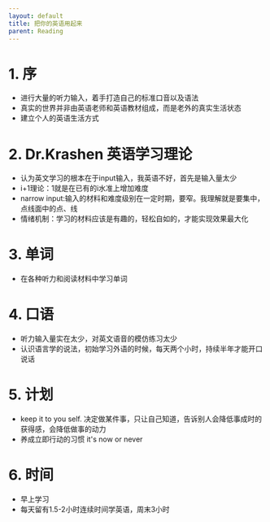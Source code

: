 ```yaml
---
layout: default
title: 把你的英语用起来
parent: Reading
---
```

# 1. 序
- 进行大量的听力输入，着手打造自己的标准口音以及语法
- 真实的世界并非由英语老师和英语教材组成，而是老外的真实生活状态
- 建立个人的英语生活方式

# 2. Dr.Krashen 英语学习理论

- 认为英文学习的根本在于input输入，我英语不好，首先是输入量太少
- i+1理论：1就是在已有的i水准上增加难度
- narrow input:输入的材料和难度级别在一定时期，要窄。我理解就是要集中，点线面中的点、线
- 情绪机制：学习的材料应该是有趣的，轻松自如的，才能实现效果最大化

# 3. 单词

- 在各种听力和阅读材料中学习单词

# 4. 口语

- 听力输入量实在太少，对英文语音的模仿练习太少
- 认识语言学的说法，初始学习外语的时候，每天两个小时，持续半年才能开口说话

# 5. 计划
- keep it to you self. 决定做某件事，只让自己知道，告诉别人会降低事成时的获得感，会降低做事的动力
- 养成立即行动的习惯 it's now or never

# 6. 时间

- 早上学习
- 每天留有1.5-2小时连续时间学英语，周末3小时